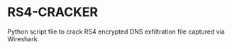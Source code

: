 # RS4-CRACKER
Python script file to crack RS4 encrypted DNS exfiltration file captured via Wireshark.
